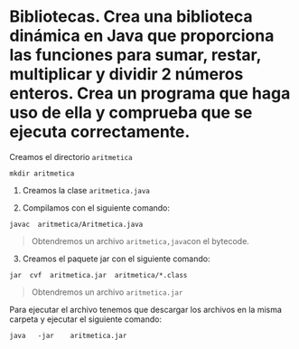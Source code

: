 # Bibliotecas. Crea una biblioteca dinámica en Java que proporciona las funciones para sumar, restar, multiplicar y dividir 2 números enteros. Crea un programa que haga uso de ella y comprueba que se ejecuta correctamente.

 Creamos el directorio `aritmetica` 

~~~
mkdir aritmetica
~~~

1. Creamos la clase `aritmetica.java`

2. Compilamos con el siguiente comando:

~~~
javac  aritmetica/Aritmetica.java
~~~

> Obtendremos un archivo `aritmetica,java`con el bytecode.

3. Creamos el paquete jar con el siguiente comando:

~~~
jar  cvf  aritmetica.jar  aritmetica/*.class
~~~

> Obtendremos un archivo `aritmetica.jar`

Para ejecutar el archivo tenemos que descargar los archivos en la misma carpeta y ejecutar el siguiente comando: 

~~~
java   -jar    aritmetica.jar
~~~


